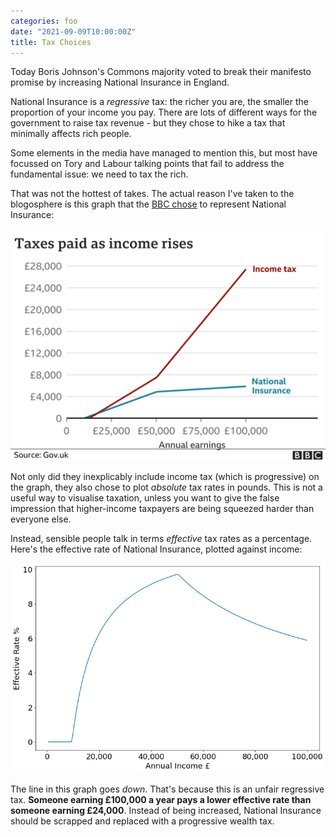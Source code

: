 ```yaml
---
categories: foo
date: "2021-09-09T10:00:00Z"
title: Tax Choices
---
```


Today Boris Johnson's Commons majority voted to break their manifesto promise by increasing National Insurance in England.

National Insurance is a _regressive_ tax: the richer you are, the smaller the proportion of your income you pay. There are lots of different ways for the government to raise tax revenue - but they chose to hike a tax that minimally affects rich people.

Some elements in the media have managed to mention this, but most have focussed on Tory and Labour talking points that fail to address the fundamental issue: we need to tax the rich.

That was not the hottest of takes. The actual reason I've taken to the blogosphere is this graph that the [BBC chose](https://www.bbc.com/news/uk-politics-58436009) to represent National Insurance:

![BBC graph of absolute tax rates vs. income](/assets/tax_rates_absolute.png)

Not only did they inexplicably include income tax (which is progressive) on the graph, they also chose to plot _absolute_ tax rates in pounds. This is not a useful way to visualise taxation, unless you want to give the false impression that higher-income taxpayers are being squeezed harder than everyone else.

Instead, sensible people talk in terms _effective_ tax rates as a percentage. Here's the effective rate of National Insurance, plotted against income:

![My graph of effective tax rates vs. income](/assets/ni_rate_effective.png)

The line in this graph goes _down_. That's because this is an unfair regressive tax. __Someone earning £100,000 a year pays a lower effective rate than someone earning £24,000__. Instead of being increased, National Insurance should be scrapped and replaced with a progressive wealth tax.
